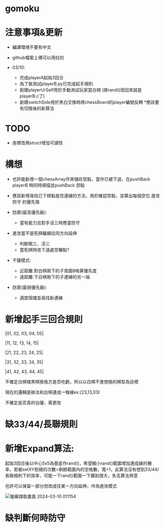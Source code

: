 # gomoku
 # 注意事項&更新
* 編譯環境不要有中文
* github檔案上傳可以用拉的
* 03/10:

  - 完成playerA起始3回合
  - 為了做測試playerB.py已完成起手規則
  - 創建playerUrSelf用於手動測試玩家當白棋 (將rand()改回來就是playerB.c了)
  - 創建switchSide用於黑白交換時將chessBoard的player編號反轉  *應該要有切換後的新算法

 # TODO
 
 * 座標改用struct增加可讀性
    
 # 構想
 
* 也許能新增一個chessArray作來儲存禁點，當作已被下過，在pushBack playerB 時同時掃描並pushBack 禁點

* 應該新增尋找已下棋點是否連線的方法，用於確認禁點，並算出每個空位 進攻 防守 的優先值

* 防禦(最高優先級):

  - 當有能力且對手活三時應當防守

* 進攻當不是死棋繼續往同方向延伸

  - 判斷眠三、活三 
  - 當死棋時改下遠處空曠點?
    
* 干擾模式:
  
  - 近距離:對白棋剛下的子周圍8格算優先度
  - 遠距離:下白棋剛下的子連線的另一端

* 防禦(最弱優先級):

  - 適度阻擋並尋找新連線

 # 新增起手三回合規則
 
|01, 02, 03, 04, 05|

|11, 12, 13, 14, 15|

|21, 22, 23, 24, 25|

|31, 32, 33, 34, 35|

|41, 42, 43, 44, 45|

不確定白棋根黑棋換我方是否吃虧，所以以白棋不會想換的棋型為目標

現在的邏輯是辦法和白棋連成一條線ex:(23,13,03)

不確定是否真的佔優，需更改

 # 缺33/44/長聯規則
 

 # 新增Expand算法:

 起始3回合後以中心5x5為基底作rand()，希望縮小rand()範圍增加連成線的機率，若被setXY拒絕的次數>剩餘範圍內的空格數，寬+1，此算法沒有想到33/44/長聯規則下的效率，可能一下rand()範圍一下擴到很大，失去算法用意

 也許可以保留一部分但改成往某一方向延伸，作為進攻模式
 
 ![螢幕擷取畫面 2024-03-10 011154](https://github.com/ntut-Tu/gomoku/assets/160988691/043c8275-14e0-4cec-8523-8ead17e8f23a)

# 缺判斷何時防守
